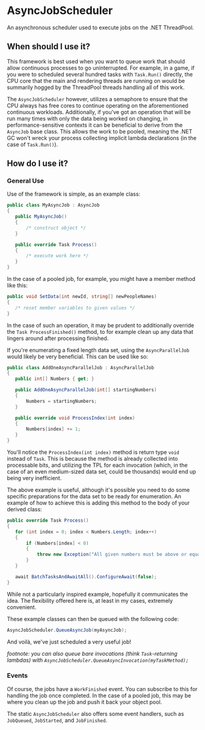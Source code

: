 # AsyncJobScheduler
 An asynchronous scheduler used to execute jobs on the .NET ThreadPool.

## When should I use it?
 This framework is best used when you want to queue work that should allow continuous processes to go uninterrupted.
 For example, in a game, if you were to scheduled several hundred tasks with `Task.Run()` directly, the CPU core that
 the main and rendering threads are running on would be summarily hogged by the ThreadPool threads handling all of this work.

 The `AsyncJobScheduler` however, utilizes a semaphore to ensure that the CPU always has free cores to continue operating
 on the aforementioned continuous workloads. Additionally, if you've got an operation that will be run many times with
 only the data being worked on changing, in performance-sensitive contexts it can be beneficial to derive from the
 `AsyncJob` base class. This allows the work to be pooled, meaning the .NET GC won't wreck your process collecting implicit
 lambda declarations (in the case of `Task.Run()`).

## How do I use it?

### General Use

 Use of the framework is simple, as an example class:

 ```csharp
 public class MyAsyncJob : AsyncJob
 {
    public MyAsyncJob()
    {
        /* construct object */
    }

    public override Task Process()
    {
        /* execute work here */
    }
 }
 ```

 In the case of a pooled job, for example, you might have a member method like this:

 ```csharp
 public void SetData(int newId, string[] newPeopleNames)
 {
    /* reset member variables to given values */
 }
 ```

 In the case of such an operation, it may be prudent to additionally override the `Task ProcessFinished()` method, to
 for example clean up any data that lingers around after processing finished.

 If you're enumerating a fixed length data set, using the `AsyncParallelJob` would likely be very beneficial. This can be
 used like so:

 ```csharp
 public class AddOneAsyncParallelJob : AsyncParallelJob
 {
    public int[] Numbers { get; }

    public AddOneAsyncParallelJob(int[] startingNumbers)
    {
        Numbers = startingNumbers;
    }

    public override void ProcessIndex(int index)
    {
        Numbers[index] += 1;
    }
 }
 ```

 You'll notice the `ProcessIndex(int index)` method is return type `void` instead of `Task`. This is because the method
 is already collected into processable bits, and utilizing the TPL for each invocation (which, in the case of an even
 medium-sized data set, could be thousands) would end up being very inefficient.

 The above example is useful, although it's possible you need to do some specific preparations for the data set to be ready
 for enumeration. An example of how to achieve this is adding this method to the body of your derived class:

 ```csharp
 public override Task Process()
 {
    for (int index = 0; index < Numbers.Length; index++)
    {
        if (Numbers[index] < 0)
        {
            throw new Exception("All given numbers must be above or equal to 0!");
        }
    }

    await BatchTasksAndAwaitAll().ConfigureAwait(false);
 }
 ```

 While not a particularly inspired example, hopefully it communicates the idea. The flexibility offered here is, at least
 in my cases, extremely convenient.

 These example classes can then be queued with the following code:

 ```csharp
 AsyncJobScheduler.QueueAsyncJob(myAsyncJob);
 ```

 And voilà, we've just scheduled a very useful job!

 *footnote: you can also queue bare invocations (think `Task`-returning lambdas) with `AsyncJobScheduler.QueueAsyncInvocation(myTaskMethod);`*

 ### Events

 Of course, the jobs have a `WorkFinished` event. You can subscribe to this for handling the job once completed. In the
 case of a pooled job, this may be where you clean up the job and push it back your object pool.

 The static `AsyncJobScheduler` also offers some event handlers, such as `JobQueued`, `JobStarted`, and `JobFinished`.